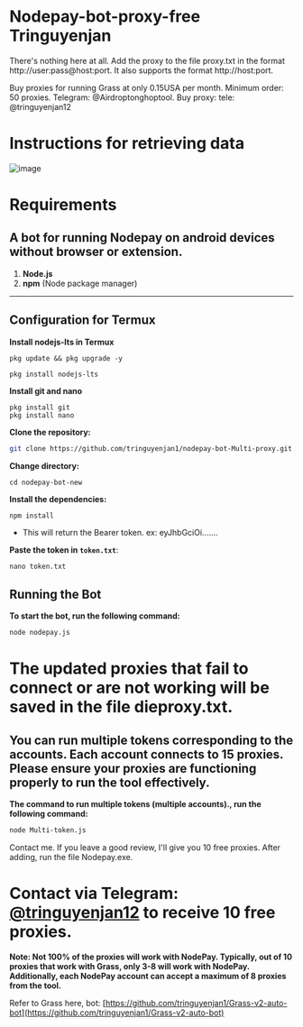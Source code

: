 
# Nodepay-bot-proxy-free Tringuyenjan
There's nothing here at all.
Add the proxy to the file proxy.txt in the format http://user:pass@host:port. It also supports the format http://host:port.

Buy proxies for running Grass at only 0.15USA per month. Minimum order: 50 proxies.
Telegram: @Airdroptonghoptool. Buy proxy:  tele: @tringuyenjan12


# Instructions for retrieving data
![image](https://github.com/user-attachments/assets/38caa0e6-b540-4412-96d2-8fa7620203a9)

# Requirements
## A bot for running Nodepay on android devices without browser or extension.
1. **Node.js**
2. **npm** (Node package manager)

---

## Configuration for Termux

**Install nodejs-lts in Termux**
```
pkg update && pkg upgrade -y
```
```
pkg install nodejs-lts
```
**Install git and nano**
```
pkg install git
pkg install nano
```

**Clone the repository:**

```bash
git clone https://github.com/tringuyenjan1/nodepay-bot-Multi-proxy.git
```
**Change directory:**
```
cd nodepay-bot-new
```

**Install the dependencies:**

```bash
npm install
```


- This will return the Bearer token. ex: eyJhbGciOi.......

**Paste the token in `token.txt`**:
```
nano token.txt
```
## Running the Bot

**To start the bot, run the following command:**

```bash
node nodepay.js
```
# The updated proxies that fail to connect or are not working will be saved in the file dieproxy.txt.
## You can run multiple tokens corresponding to the accounts. Each account connects to 15 proxies. Please ensure your proxies are functioning properly to run the tool effectively.


**The command to run multiple tokens (multiple accounts)., run the following command:**
```bash
node Multi-token.js
```
Contact me. If you leave a good review, I'll give you 10 free proxies.
After adding, run the file Nodepay.exe.



# Contact via Telegram: [@tringuyenjan12](https://t.me/tringuyenjan12) to receive 10 free proxies.

**Note: Not 100% of the proxies will work with NodePay. Typically, out of 10 proxies that work with Grass, only 3-8 will work with NodePay. Additionally, each NodePay account can accept a maximum of 8 proxies from the tool.**

Refer to Grass here, bot: [https://github.com/tringuyenjan1/Grass-v2-auto-bot](https://github.com/tringuyenjan1/Grass-v2-auto-bot)

